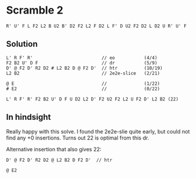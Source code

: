 # Scramble 2

`R' U' F L F2 L2 B U2 B' D2 F2 L2 F D2 L F' D U2 F2 D2 L D2 U R' U' F`

## Solution

```
L' R F' R'                          // eo           (4/4)
F2 B2 U' D F                        // dr           (5/9)
D' @ F2 D' R2 D2 # L2 B2 D @ F2 D'  // htr          (10/19)
L2 B2                               // 2e2e-slice   (2/21)

@ E                                 //              (1/22)
# E2                                //              (0/22)
```

`L' R F' R' F2 B2 U' D F U D2 L2 D' F2 U2 F2 L2 U F2 D' L2 B2 (22)`

## In hindsight

Really happy with this solve. I found the 2e2e-slie quite early, but could not find any +0 insertions.
Turns out 22 is optimal from this dr. 

Alternative insertion that also gives 22:

```
D' @ F2 D' R2 D2 @ L2 B2 D F2 D'  // htr

@ E2
```
